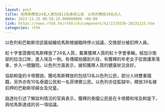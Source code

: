 ```yaml
---
layout: post
title: 哈馬斯釋放24名人質包括11名泰菲公民　以色列釋放39名巴人
date: 2023-11-25 00:56:19.000000000 +08:00
link: https://news.rthk.hk/rthk/ch/component/k2/1729330-20231125.htm
categories: rthk
---
```


以色列和巴勒斯坦武裝組織哈馬斯根據臨時停火協議，交換部分被扣押人員。

紅十字會證實哈馬斯釋放了24名人質，載著獲釋人質的紅十字會車輛，經加沙南部的拉法口岸，進入埃及一側。有傳媒拍攝到片段，有獲釋的年老女子從救護車落車，步入一間醫院。以色列方面表示，據知獲釋人質的健康狀況良好。

協助斡旋的卡塔爾說，獲哈馬斯釋放的包括13名以色列公民，部分人持雙重國籍，另外亦有10名泰國公民和一名菲律賓公民。以色列亦從監獄中，釋放39名被扣押的巴勒斯坦婦女及兒童。

路透社引述了解談判情況的官員表示，獲釋的泰國公民是在卡塔爾和埃及斡旋下，與哈馬斯達成的另一項協議。
